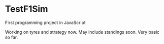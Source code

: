 # TestF1Sim
First programming project in JavaScript

Working on tyres and strategy now. May include standings soon. Very basic so far.
